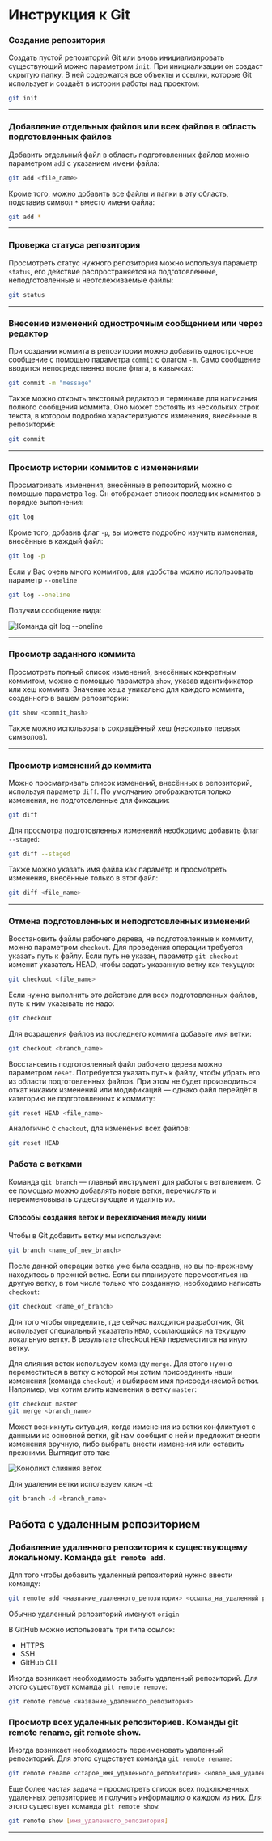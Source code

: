 # Инструкция к Git

### Создание репозитория

Создать пустой репозиторий Git или вновь инициализировать существующий можно параметром `init`. При инициализации он создаст скрытую папку. В ней содержатся все объекты и ссылки, которые Git использует и создаёт в истории работы над проектом:

```sh
git init
```
***
### Добавление отдельных файлов или всех файлов в область подготовленных файлов

Добавить отдельный файл в область подготовленных файлов можно параметром `add` с указанием имени файла:

```sh
git add <file_name>
```

Кроме того, можно добавить все файлы и папки в эту область, подставив символ ``*`` вместо имени файла:

```sh
git add *
```
***
### Проверка статуса репозитория

Просмотреть статус нужного репозитория можно используя параметр `status`, его действие распространяется на подготовленные, неподготовленные и неотслеживаемые файлы:

```sh
git status
```
***
### Внесение изменений однострочным сообщением или через редактор

При создании коммита в репозитории можно добавить однострочное сообщение с помощью параметра `commit` с флагом `-m`. Само сообщение вводится непосредственно после флага, в кавычках:

```sh
git commit -m "message"
```

Также можно открыть текстовый редактор в терминале для написания полного сообщения коммита. Оно может состоять из нескольких строк текста, в котором подробно характеризуются изменения, внесённые в репозиторий:

```sh
git commit
```
***
### Просмотр истории коммитов с изменениями

Просматривать изменения, внесённые в репозиторий, можно с помощью параметра `log`. Он отображает список последних коммитов в порядке выполнения:

```sh
git log
```
 Кроме того, добавив флаг `-p`, вы можете подробно изучить изменения, внесённые в каждый файл:

 ```sh
 git log -p
 ```

 Если у Вас очень много коммитов, для удобства можно использовать параметр `--oneline`

 ```sh
 git log --oneline
 ```

 Получим сообщение вида:

 ![Команда git log --oneline](pics\par_oneline.jpg "Результат выполнения команды")
***
### Просмотр заданного коммита

Просмотреть полный список изменений, внесённых конкретным коммитом, можно с помощью параметра `show`, указав идентификатор или хеш коммита. Значение хеша уникально для каждого коммита, созданного в вашем репозитории:

```sh
git show <commit_hash>
```

Также можно использовать сокращённый хеш (несколько первых символов).
***
### Просмотр изменений до коммита

Можно просматривать список изменений, внесённых в репозиторий, используя параметр `diff`. По умолчанию отображаются только изменения, не подготовленные для фиксации:

```sh
git diff
```

Для просмотра подготовленных изменений необходимо добавить флаг `--staged`:

```sh
git diff --staged
```
Также можно указать имя файла как параметр и просмотреть изменения, внесённые только в этот файл:

```sh
git diff <file_name>
```
***
### Отмена подготовленных и неподготовленных изменений

Восстановить файлы рабочего дерева, не подготовленные к коммиту, можно параметром `checkout`. Для проведения операции требуется указать путь к файлу. Если путь не указан, параметр `git checkout` изменит указатель HEAD, чтобы задать указанную ветку как текущую:

```sh
git checkout <file_name>
```

Если нужно выполнить это действие для всех подготовленных файлов, путь к ним указывать не надо:

```sh
git checkout 
```

Для возращения файлов из последнего коммита добавьте имя ветки:

```sh
git checkout <branch_name>
```

Восстановить подготовленный файл рабочего дерева можно параметром `reset`. Потребуется указать путь к файлу, чтобы убрать его из области подготовленных файлов. При этом не будет производиться откат никаких изменений или модификаций — однако файл перейдёт в категорию не подготовленных к коммиту:

```sh
git reset HEAD <file_name>
```

Аналогично с `checkout`, для изменения всех файлов:
```sh
git reset HEAD
```

### Работа с ветками 

Команда `git branch` — главный инструмент для работы с ветвлением. С ее помощью можно добавлять новые ветки, перечислять и переименовывать существующие и удалять их.

#### Способы создания веток и переключения между ними

Чтобы в Git добавить ветку мы используем:

```sh
git branch <name_of_new_branch>
```
После данной операции ветка уже была создана, но вы по-прежнему находитесь в прежней ветке. Если вы планируете переместиться на другую ветку, в том числе только что созданную, необходимо написать ``checkout``:

```sh
git checkout <name_of_branch>
```
Для того чтобы определить, где сейчас находится разработчик, Git использует специальный указатель ``HEAD``, ссылающийся на текущую локальную ветку. В результате checkout `HEAD` переместится на иную ветку.

Для слияния веток используем команду `merge`. Для этого нужно переместиться в ветку с которой мы хотим присоединить наши изменения (команда `checkout`) и выбираем имя присоединяемой ветки. Например, мы хотим влить изменения в ветку `master`:

```sh
git checkout master
git merge <branch_name>
```

Может возникнуть ситуация, когда изменения из ветки конфликтуют с данными из основной ветки, git нам сообщит о ней и предложит внести изменения вручную, либо выбрать внести изменения или оставить прежними. Выглядит это так:

![Конфликт слияния веток](pics\Conflict.jpg)

Для удаления ветки используем ключ `-d`:

```sh
git branch -d <branch_name>
```

## Работа с удаленным репозиторием

### Добавление удаленного репозитория к существующему локальному. Команда `git remote add`.

Для того чтобы добавить удаленный репозиторий нужно ввести команду:

```sh
git remote add <название_удаленного_репозитория> <ссылка_на_удаленный репозиторий>
```

Обычно удаленный репозиторий именуют `origin`

В GitHub можно использовать три типа ссылок:

- HTTPS
- SSH
- GitHub CLI

Иногда возникает необходимость забыть удаленный репозиторий. Для этого существует команда `git remote remove`:

```sh
git remote remove <название_удаленного_репозитория>
```

### Просмотр всех удаленных репозиториев. Команды git remote rename, git remote show.

Иногда возникает необходимость переименовать удаленный репозиторий. Для этого существует команда `git remote rename`:

```sh
git remote rename <старое_имя_удаленного_репозитория> <новое_имя_удаленного репозитория>
```

Еще более частая задача – просмотреть список всех подключенных удаленных репозиториев и получить информацию о каждом из них. Для этого существует команда `git remote show`:

```sh
git remote show [имя_удаленного_репозитория]
```






***
